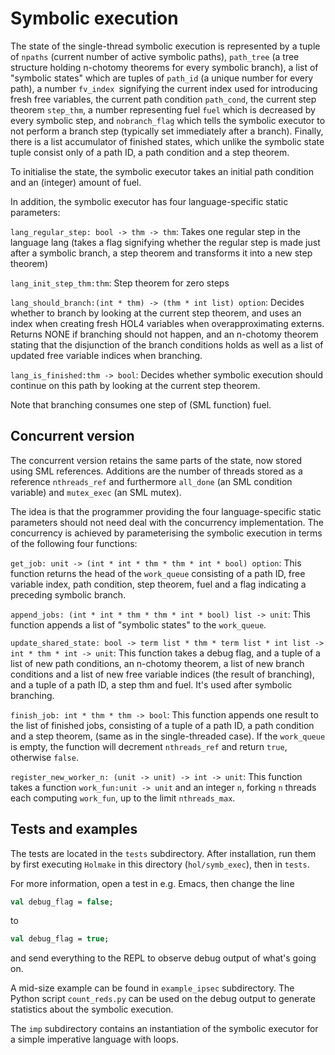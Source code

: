 # Symbolic execution

The state of the single-thread symbolic execution is represented by a tuple of
`npaths` (current number of active symbolic paths), `path_tree` (a tree structure
holding n-chotomy theorems for every symbolic branch), a list of "symbolic states"
which are tuples of `path_id` (a unique number for every path), a number `fv_index `signifying
the current index used for introducing fresh free variables, the current path condition `path_cond`,
the current step theorem `step_thm`, a number representing fuel `fuel` which is decreased by every symbolic
step, and `nobranch_flag` which tells the symbolic executor to not perform a branch step
(typically set immediately after a branch).
Finally, there is a list accumulator of finished states, which unlike the symbolic state
tuple consist only of a path ID, a path condition and a step theorem.

To initialise the state, the symbolic executor takes an initial path condition and
an (integer) amount of fuel.

In addition, the symbolic executor has four language-specific static parameters:

`lang_regular_step: bool -> thm -> thm`: Takes one regular step in the language lang
   (takes a flag signifying whether the regular step is made just after a symbolic branch,
    a step theorem and transforms it into a new step theorem)
 
`lang_init_step_thm:thm`: Step theorem for zero steps

`lang_should_branch:(int * thm) -> (thm * int list) option`: Decides whether to branch
by looking at the current step theorem, and uses an index when creating fresh HOL4 variables
when overapproximating externs. Returns NONE if branching should not
happen, and an n-chotomy theorem stating that the disjunction of the branch conditions holds
as well as a list of updated free variable indices when branching.

`lang_is_finished:thm -> bool`: Decides whether symbolic execution should continue
on this path by looking at the current step theorem.

Note that branching consumes one step of (SML function) fuel.

## Concurrent version

The concurrent version retains the same parts of the state, now stored using SML references.
Additions are the number of threads stored as a reference `nthreads_ref` and
furthermore `all_done` (an SML condition variable) and `mutex_exec` (an SML mutex).

The idea is that the programmer providing the four language-specific static parameters
should not need deal with the concurrency implementation. The concurrency is achieved
by parameterising the symbolic execution in terms of the following four functions:

`get_job: unit -> (int * int * thm * thm * int * bool) option`: This function returns
the head of the `work_queue` consisting of a path ID, free variable index, path condition,
step theorem, fuel and a flag indicating a preceding symbolic branch.

`append_jobs: (int * int * thm * thm * int * bool) list -> unit`: This function appends a
list of "symbolic states" to the `work_queue`.

`update_shared_state: bool -> term list * thm * term list * int list -> int * thm * int -> unit`:
This function takes a debug flag, and a tuple of a list of new path conditions, an n-chotomy theorem,
a list of new branch conditions and a list of new free variable indices (the result of branching),
and a tuple of a path ID, a step thm and fuel. It's used after symbolic branching.

`finish_job: int * thm * thm -> bool`: This function appends one result to the list
of finished jobs, consisting of a tuple of a path ID, a path condition and a step theorem,
(same as in the single-threaded case). If the `work_queue` is empty, the function
will decrement `nthreads_ref` and return `true`, otherwise `false`.

`register_new_worker_n: (unit -> unit) -> int -> unit`: This function takes a function
`work_fun:unit -> unit` and an integer `n`, forking `n` threads each computing `work_fun`,
up to the limit `nthreads_max`.

## Tests and examples

The tests are located in the `tests` subdirectory. After installation, run them by first executing
`Holmake` in this directory (`hol/symb_exec`), then in `tests`.

For more information, open a test in e.g. Emacs, then change the line

```sml
val debug_flag = false;
```

to

```sml
val debug_flag = true;
```

and send everything to the REPL to observe debug output of what's going on.

A mid-size example can be found in `example_ipsec` subdirectory. The Python
script `count_reds.py` can be used on the debug output to generate statistics about the symbolic execution.

The `imp` subdirectory contains an instantiation of the symbolic executor for a simple imperative language with loops.

